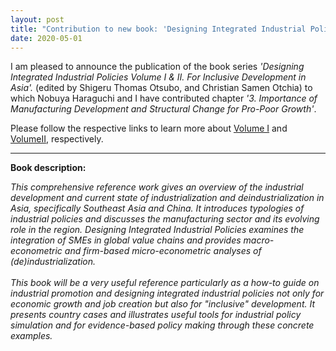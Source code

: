 ```yaml
---
layout: post
title: "Contribution to new book: 'Designing Integrated Industrial Policies Volume I & II.'"
date: 2020-05-01
---
```


I am pleased to announce the publication of the book series *'Designing Integrated Industrial Policies Volume I & II. For Inclusive Development in Asia'.* (edited by Shigeru Thomas Otsubo, and Christian Samen Otchia)
to which Nobuya Haraguchi and I have contributed chapter *'3. Importance of Manufacturing Development and Structural Change for Pro-Poor Growth'*.

Please follow the respective links to learn more about
<a href="https://www.routledge.com/Designing-Integrated-Industrial-Policies-Volume-I-For-Inclusive-Development/Otsubo-Otchia/p/book/9780367896355" target="_blank">Volume I</a>
and
<a href="https://www.routledge.com/Designing-Integrated-Industrial-Policies-Volume-II-For-Inclusive-Development/Otsubo-Otchia/p/book/9780367896379" target="_blank">VolumeII</a>,
respectively.

---------

**Book description:**

*This comprehensive reference work gives an overview of the industrial development and current state of industrialization and deindustrialization in Asia, specifically Southeast Asia and China. It introduces typologies of industrial policies and discusses the manufacturing sector and its evolving role in the region. Designing Integrated Industrial Policies examines the integration of SMEs in global value chains and provides macro-econometric and firm-based micro-econometric analyses of (de)industrialization. <br><br> This book will be a very useful reference particularly as a how-to guide on industrial promotion and designing integrated industrial policies not only for economic growth and job creation but also for "inclusive" development. It presents country cases and illustrates useful tools for industrial policy simulation and for evidence-based policy making through these concrete examples.*
